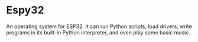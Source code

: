 # Espy32
An operating system for ESP32. It can run Python scripts, load drivers, write programs in its built-in Python interpreter, and even play some basic music.
